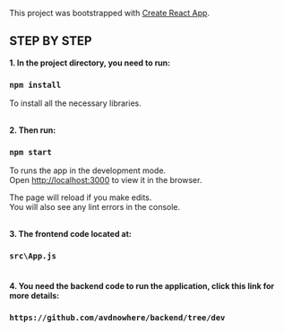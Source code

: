 This project was bootstrapped with [Create React App](https://github.com/facebook/create-react-app).

## STEP BY STEP

**1. In the project directory, you need to run:**

### `npm install`

To install all the necessary libraries.<br/><br/>

**2. Then run:**

### `npm start`

To runs the app in the development mode.<br />
Open [http://localhost:3000](http://localhost:3000) to view it in the browser.

The page will reload if you make edits.<br />
You will also see any lint errors in the console.<br/><br/>

**3. The frontend code located at:**

### `src\App.js`<br/><br/>

**4. You need the backend code to run the application, click this link for more details:**

### `https://github.com/avdnowhere/backend/tree/dev`
